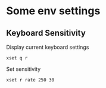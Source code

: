 # Some env settings

## Keyboard Sensitivity

Display current keyboard settings
```
xset q r
```

Set sensitivity
```
xset r rate 250 30
```
